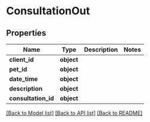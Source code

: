 # ConsultationOut

## Properties
Name | Type | Description | Notes
------------ | ------------- | ------------- | -------------
**client_id** | **object** |  | 
**pet_id** | **object** |  | 
**date_time** | **object** |  | 
**description** | **object** |  | 
**consultation_id** | **object** |  | 

[[Back to Model list]](../README.md#documentation-for-models) [[Back to API list]](../README.md#documentation-for-api-endpoints) [[Back to README]](../README.md)


